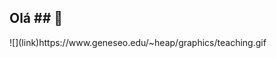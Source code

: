 ## Olá ## 👋

<!--
**ProfGleicy/ProfGleicy** is a ✨ _special_ ✨ repository because its `README.md` (this file) appears on your GitHub profile.

Here are some ideas to get you started:

- 🔭 I’m currently working on teacher
--> ![](link)https://www.geneseo.edu/~heap/graphics/teaching.gif

